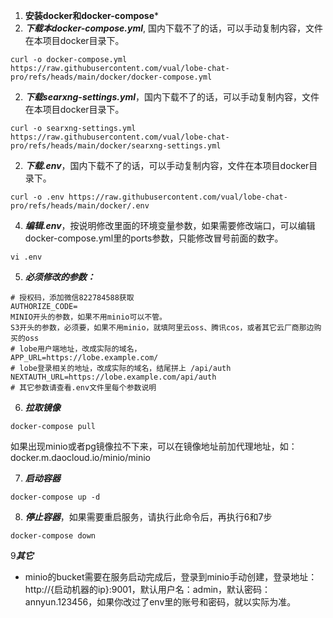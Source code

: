 1. **安装docker和docker-compose***
2. ***下载本docker-compose.yml***, 国内下载不了的话，可以手动复制内容，文件在本项目docker目录下。
```shell
curl -o docker-compose.yml https://raw.githubusercontent.com/vual/lobe-chat-pro/refs/heads/main/docker/docker-compose.yml
```

2. ***下载searxng-settings.yml***，国内下载不了的话，可以手动复制内容，文件在本项目docker目录下。
```shell
curl -o searxng-settings.yml https://raw.githubusercontent.com/vual/lobe-chat-pro/refs/heads/main/docker/searxng-settings.yml
```

2. ***下载.env***，国内下载不了的话，可以手动复制内容，文件在本项目docker目录下。
```shell
curl -o .env https://raw.githubusercontent.com/vual/lobe-chat-pro/refs/heads/main/docker/.env
```

4. ***编辑.env***，按说明修改里面的环境变量参数，如果需要修改端口，可以编辑docker-compose.yml里的ports参数，只能修改冒号前面的数字。
```shell
vi .env
```

5. ***必须修改的参数：***
```shell
# 授权码，添加微信822784588获取
AUTHORIZE_CODE=
MINIO开头的参数，如果不用minio可以不管。
S3开头的参数，必须要，如果不用minio，就填阿里云oss、腾讯cos，或者其它云厂商那边购买的oss
# lobe用户端地址，改成实际的域名，
APP_URL=https://lobe.example.com/
# lobe登录相关的地址，改成实际的域名，结尾拼上 /api/auth
NEXTAUTH_URL=https://lobe.example.com/api/auth
# 其它参数请查看.env文件里每个参数说明
```

6. ***拉取镜像***
```shell
docker-compose pull
```
如果出现minio或者pg镜像拉不下来，可以在镜像地址前加代理地址，如：docker.m.daocloud.io/minio/minio

7. ***启动容器***
```shell
docker-compose up -d
```

8. ***停止容器***，如果需要重启服务，请执行此命令后，再执行6和7步
```shell
docker-compose down
```

9***其它***
- minio的bucket需要在服务启动完成后，登录到minio手动创建，登录地址：http://{启动机器的ip}:9001，默认用户名：admin，默认密码：annyun.123456，如果你改过了env里的账号和密码，就以实际为准。
